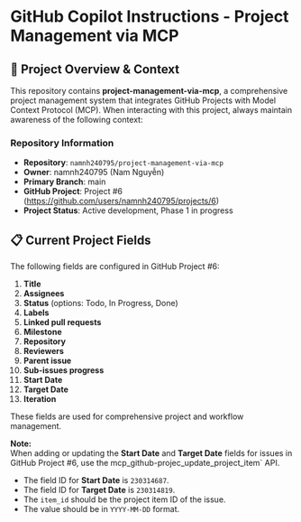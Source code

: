 # GitHub Copilot Instructions - Project Management via MCP

## 🎯 Project Overview & Context

This repository contains **project-management-via-mcp**, a comprehensive project management system that integrates GitHub Projects with Model Context Protocol (MCP). When interacting with this project, always maintain awareness of the following context:

### Repository Information

- **Repository**: `namnh240795/project-management-via-mcp`
- **Owner**: namnh240795 (Nam Nguyễn)
- **Primary Branch**: main
- **GitHub Project**: Project #6 (https://github.com/users/namnh240795/projects/6)
- **Project Status**: Active development, Phase 1 in progress

## 📋 Current Project Fields

The following fields are configured in GitHub Project #6:

1. **Title**
2. **Assignees**
3. **Status** (options: Todo, In Progress, Done)
4. **Labels**
5. **Linked pull requests**
6. **Milestone**
7. **Repository**
8. **Reviewers**
9. **Parent issue**
10. **Sub-issues progress**
11. **Start Date**
12. **Target Date**
13. **Iteration**

These fields are used for comprehensive project and workflow management.

**Note:**  
 When adding or updating the **Start Date** and **Target Date** fields for issues in GitHub Project #6, use the mcp_github-projec_update_project_item` API.

- The field ID for **Start Date** is `230314687`.
- The field ID for **Target Date** is `230314819`.
- The `item_id` should be the project item ID of the issue.
- The value should be in `YYYY-MM-DD` format.
